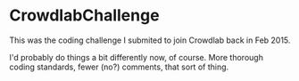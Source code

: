 # CrowdlabChallenge

This was the coding challenge I submited to join Crowdlab back in Feb 2015.

I'd probably do things a bit differently now, of course.  More thorough coding standards, fewer (no?) comments, that sort of thing.


